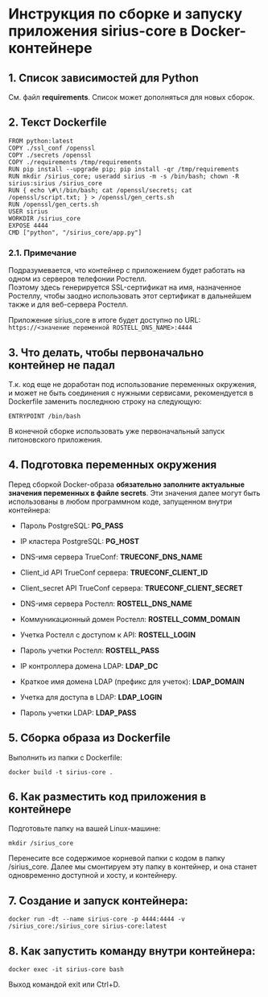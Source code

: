 # Инструкция по сборке и запуску приложения sirius-core в Docker-контейнере
   
## 1. Список зависимостей для Python

См. файл **requirements**. Список может дополняться для новых сборок.

## 2. Текст Dockerfile

```
FROM python:latest
COPY ./ssl_conf /openssl
COPY ./secrets /openssl
COPY ./requirements /tmp/requirements
RUN pip install --upgrade pip; pip install -qr /tmp/requirements
RUN mkdir /sirius_core; useradd sirius -m -s /bin/bash; chown -R sirius:sirius /sirius_core
RUN { echo \#\!/bin/bash; cat /openssl/secrets; cat /openssl/script.txt; } > /openssl/gen_certs.sh
RUN /openssl/gen_certs.sh
USER sirius
WORKDIR /sirius_core
EXPOSE 4444
CMD ["python", "/sirius_core/app.py"]
```

### 2.1. Примечание   
Подразумевается, что контейнер с приложением будет работать на одном из серверов телефонии Ростелл.  
Поэтому здесь генерируется SSL-сертификат на имя, назначенное Ростеллу, чтобы заодно использовать этот сертификат в дальнейшем также и для веб-сервера Ростелл.

Приложение sirius_core в итоге будет доступно по URL: `https://<значение переменной ROSTELL_DNS_NAME>:4444`

## 3. Что делать, чтобы первоначально контейнер не падал
Т.к. код еще не доработан под использование переменных окружения, и может не быть соединения с нужными сервисами, рекомендуется в Dockerfile заменить последнюю строку на следующую:

```
ENTRYPOINT /bin/bash
```

В конечной сборке использовать уже первоначальный запуск питоновского приложения.


## 4. Подготовка переменных окружения
Перед сборкой Docker-образа **обязательно заполните актуальные значения переменных в файле secrets**.
Эти значения далее могут быть использованы в любом программном коде, запущенном внутри контейнера:

* Пароль PostgreSQL: **PG_PASS**

* IP кластера PostgreSQL: **PG_HOST**

* DNS-имя сервера TrueConf: **TRUECONF_DNS_NAME**

* Client_id API TrueConf сервера: **TRUECONF_CLIENT_ID**

* Client_secret API TrueConf сервера: **TRUECONF_CLIENT_SECRET**

* DNS-имя сервера Ростелл: **ROSTELL_DNS_NAME**

* Коммуникационный домен Ростелл: **ROSTELL_COMM_DOMAIN**

* Учетка Ростелл с доступом к API: **ROSTELL_LOGIN**

* Пароль учетки Ростелл: **ROSTELL_PASS**

* IP контроллера домена LDAP: **LDAP_DC**

* Краткое имя домена LDAP (префикс для учеток): **LDAP_DOMAIN**

* Учетка для доступа в LDAP: **LDAP_LOGIN**

* Пароль учетки LDAP: **LDAP_PASS**


## 5. Сборка образа из Dockerfile

Выполнить из папки с Dockerfile:

```
docker build -t sirius-core .
```


## 6. Как разместить код приложения в контейнере

Подготовьте папку на вашей Linux-машине:

```
mkdir /sirius_core
```

Перенесите все содержимое корневой папки с кодом в папку /sirius_core. 
Далее мы смонтируем эту папку в контейнер, и она станет одновременно доступной и хосту, и контейнеру.


## 7. Создание и запуск контейнера:

```
docker run -dt --name sirius-core -p 4444:4444 -v /sirius_core:/sirius_core sirius-core:latest
```

## 8. Как запустить команду внутри контейнера:

```
docker exec -it sirius-core bash
```

Выход командой exit или Ctrl+D.

